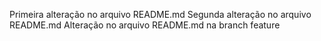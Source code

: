 Primeira alteração no arquivo README.md
Segunda alteração no arquivo README.md
Alteração no arquivo README.md na branch feature
